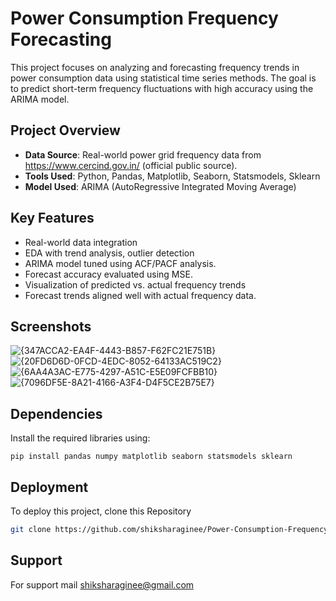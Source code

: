 # Power Consumption Frequency Forecasting

This project focuses on analyzing and forecasting frequency trends in power consumption data using statistical time series methods. The goal is to predict short-term frequency fluctuations with high accuracy using the ARIMA model.
## Project Overview
- **Data Source**: Real-world power grid frequency data from https://www.cercind.gov.in/ (official public source).
- **Tools Used**: Python, Pandas, Matplotlib, Seaborn, Statsmodels, Sklearn
- **Model Used**: ARIMA (AutoRegressive Integrated Moving Average)

## Key Features

- Real-world data integration
- EDA with trend analysis, outlier detection
- ARIMA model tuned using ACF/PACF analysis.
- Forecast accuracy evaluated using MSE.
- Visualization of predicted vs. actual frequency trends
- Forecast trends aligned well with actual frequency data.

## Screenshots
![{347ACCA2-EA4F-4443-B857-F62FC21E751B}](https://github.com/user-attachments/assets/987552d3-1ba6-4f04-a5e7-c4b0a17027fa)
![{20FD6D6D-0FCD-4EDC-8052-64133AC519C2}](https://github.com/user-attachments/assets/9ff44b59-dae1-473f-b2ba-9dee5abde1bf)
![{6AA4A3AC-E775-4297-A51C-E5E09FCFBB10}](https://github.com/user-attachments/assets/7ad7cff9-cd45-4563-b229-0b59c63d3029)
![{7096DF5E-8A21-4166-A3F4-D4F5CE2B75E7}](https://github.com/user-attachments/assets/b449ddc1-5a47-4452-bb02-5b91b4ad523a)

## Dependencies
Install the required libraries using:
```
pip install pandas numpy matplotlib seaborn statsmodels sklearn
```

## Deployment
To deploy this project, clone this Repository
```bash
git clone https://github.com/shiksharaginee/Power-Consumption-Frequency-Forecasting
```

## Support
For support mail shiksharaginee@gmail.com
